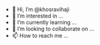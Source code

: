 - 👋 Hi, I’m @khosravihaji
- 👀 I’m interested in ...
- 🌱 I’m currently learning ...
- 💞️ I’m looking to collaborate on ...
- 📫 How to reach me ...

<!---
khosravihaji/khosravihaji is a ✨ special ✨ repository because its `README.md` (this file) appears on your GitHub profile.
You can click the Preview link to take a look at your changes.
--->
